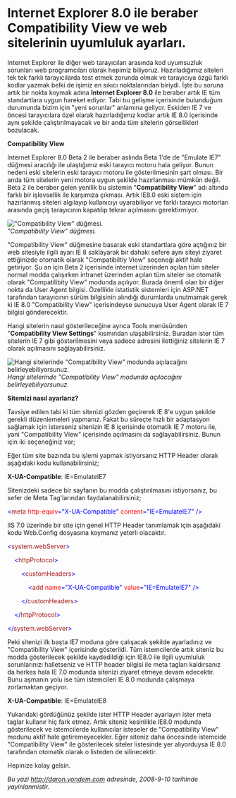 # Internet Explorer 8.0 ile beraber Compatibility View ve web sitelerinin uyumluluk ayarları.
Internet Explorer ile diğer web tarayıcıları arasında kod uyumsuzluk
sorunları web programcıları olarak hepimiz biliyoruz. Hazırladığımız
siteleri tek tek farklı tarayıcılarda test etmek zorunda olmak ve
tarayıcıya özgü farklı kodlar yazmak belki de işimiz en sıkıcı
noktalarından biriydi. İşte bu soruna artık bir nokta koymak adına
**Internet Explorer 8.0** ile beraber artık IE tüm standartlara uygun
hareket ediyor. Tabi bu gelişme içerisinde bulunduğum durumunda bizim
için "yeni sorunlar" anlamına geliyor. Eskiden IE 7 ve öncesi
tarayıcılara özel olarak hazırladığımız kodlar artık IE 8.0 içerisinde
aynı şekilde çalıştırılmayacak ve bir anda tüm sitelerin görsellikleri
bozulacak.

**Compatibility View**

Internet Explorer 8.0 Beta 2 ile beraber aslında Beta 1'de de "Emulate
IE7" düğmesi aracılığı ile ulaştığımız eski tarayıcı motoru hala
geliyor. Bunun nedeni eski sitelerin eski tarayıcı motoru ile
gösterilmesinin şart olması. Bir anda tüm sitelerin yeni motora uygun
şekilde hazırlanması mümkün değil. Beta 2 ile beraber gelen yenilik bu
sistemin "**Compatibility View**" adı altında farklı bir işlevsellik ile
karşımıza çıkması. Artık IE8.0 eski sistem için hazırlanmış siteleri
algılayıp kullanıcıyı uyarabiliyor ve farklı tarayıcı motorları arasında
geçiş tarayıcının kapatılıp tekrar açılmasını gerektirmiyor.

!["Compatibility View"
düğmesi.](media/Internet_Explorer_8_0_ile_beraber_Compatibility_View_ve_web_sitelerinin_uyumluluk_ayarlari_/09092008_1.png)\
*"Compatibility View" düğmesi.*

"Compatibility View" düğmesine basarak eski standartlara göre açtığınız
bir web sitesiyle ilgili ayarı IE 8 saklayarak bir dahaki sefere aynı
siteyi ziyaret ettiğinizde otomatik olarak "Compatibiltiy View" seçeneği
aktif hale getiriyor. Şu an için Beta 2 içerisinde internet üzerinden
açılan tüm siteler normal modda çalışırken intranet üzerinden açılan tüm
siteler ise otomatik olarak "Compatilibity View" modunda açılıyor.
Burada önemli olan bir diğer nokta da User Agent bilgisi. Özellikle
istatistik sistemleri için ASP.NET tarafından tarayıcının sürüm
bilgisinin alındığı durumlarda unutmamak gerek ki IE 8.0 "Compatibility
View" içerisindeyse sunucuya User Agent olarak IE 7 bilgisi
gönderecektir.

Hangi sitelerin nasıl gösterileceğine ayrıca Tools menüsünden
"**Compatibility View Settings**" kısmından ulaşabilirsiniz. Buradan
ister tüm sitelerin IE 7 gibi gösterilmesini veya sadece adresini
ilettiğiniz sitelerin IE 7 olarak açılmasını sağlayabilirsiniz.

![Hangi sitelerinde "Compatibility View" modunda açılacağını
belirleyebiliyorsunuz.](media/Internet_Explorer_8_0_ile_beraber_Compatibility_View_ve_web_sitelerinin_uyumluluk_ayarlari_/09092008_2.png)\
*Hangi sitelerinde "Compatibility View" modunda açılacağını
belirleyebiliyorsunuz.*

**Sitemizi nasıl ayarlarız?**

Tavsiye edilen tabi ki tüm sitenizi gözden geçirerek IE 8'e uygun
şekilde gerekli düzenlemeleri yapmanız. Fakat bu süreçte hızlı bir
adaptasyon sağlamak için isterseniz sitenizin IE 8 içerisinde otomatik
IE 7 motoru ile, yani "Compatibility View" içerisinde açılmasını da
sağlayabilirsiniz. Bunun için iki seçeneğiniz var;

Eğer tüm site bazında bu işlemi yapmak istiyorsanız HTTP Header olarak
aşağıdaki kodu kullanabilirsiniz;

**X-UA-Compatible**: IE=EmulateIE7

Sitenizdeki sadece bir sayfanın bu modda çalıştırılmasını istiyorsanız,
bu sefer de Meta Tag'larından faydalanabilirsiniz;

<span style="color: blue;">\<</span><span
style="color: #a31515;">meta</span> <span
style="color: red;">http-equiv</span><span
style="color: blue;">="X-UA-Compatible"</span> <span
style="color: red;">content</span><span
style="color: blue;">="IE=EmulateIE7"</span> <span
style="color: blue;">/\></span>

IIS 7.0 üzerinde bir site için genel HTTP Header tanımlamak için
aşağıdaki kodu Web.Config dosyasına koymanız yeterli olacaktır.

<span style="color: blue;">\<</span><span
style="color: #a31515;">system.webServer</span><span
style="color: blue;">\></span>

    <span style="color: blue;">\<</span><span
style="color: #a31515;">httpProtocol</span><span
style="color: blue;">\></span>

        <span style="color: blue;">\<</span><span
style="color: #a31515;">customHeaders</span><span
style="color: blue;">\></span>

            <span style="color: blue;">\<</span><span
style="color: #a31515;">add</span> <span
style="color: red;">name</span><span
style="color: blue;">="X-UA-Compatible"</span> <span
style="color: red;">value</span><span
style="color: blue;">="IE=EmulateIE7"</span> <span
style="color: blue;">/\></span>

        <span style="color: blue;">\</</span><span
style="color: #a31515;">customHeaders</span><span
style="color: blue;">\></span>

    <span style="color: blue;">\</</span><span
style="color: #a31515;">httpProtocol</span><span
style="color: blue;">\></span>

<span style="color: blue;">\</</span><span
style="color: #a31515;">system.webServer</span><span
style="color: blue;">\></span>

Peki sitenizi ilk başta IE7 moduna göre çalışacak şekilde ayarladınız ve
"Compatibility View" içerisinde gösterildi. Tüm istemcilerde artık
siteniz bu modda gösterilecek şekilde kaydedildiği için IE8.0 ile ilgili
uyumluluk sorunlarınızı halletseniz ve HTTP header bilgisi ile meta
tagları kaldırsanız da herkes hala IE 7.0 modunda sitenizi ziyaret
etmeye devam edecektir. Bunu aşmanın yolu ise tüm istemcileri IE 8.0
modunda çalışmaya zorlamaktan geçiyor.

**X-UA-Compatible**: IE=EmulateIE8

Yukarıdaki gördüğünüz şekilde ister HTTP Header ayarlayın ister meta
taglar kullanır hiç fark etmez. Artık siteniz kesinlikle IE8.0 modunda
gösterilecek ve istemcilerde kullanıcılar isteseler de "Compatibility
View" modunu aktif hale getiremeyecekler. Eğer siteniz daha öncesinde
istemcide "Compatibility View" ile gösterilecek siteler listesinde yer
alıyorduysa IE 8.0 tarafından otomatik olarak o listeden de
silinecektir.

Hepinize kolay gelsin.



*Bu yazi http://daron.yondem.com adresinde, 2008-9-10 tarihinde yayinlanmistir.*

